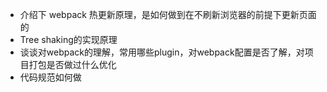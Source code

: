 - 介绍下 webpack 热更新原理，是如何做到在不刷新浏览器的前提下更新页面的
- Tree shaking的实现原理
- 谈谈对webpack的理解，常用哪些plugin，对webpack配置是否了解，对项目打包是否做过什么优化
- 代码规范如何做